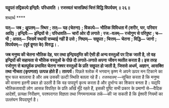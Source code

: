 **यदॢपतं तद्विकल्पे इन्द्रियै: परिधावति ।** **रजस्वलं चासन्निष्ठं चित्तं विद्धि विपर्ययम् ॥ २६॥** 

शब्दार्थ **** 

**यत्—** **जब** **; अॢपतम्—** **स्थिर** **; तत्—** **यह (चेतना)** **; विकल्पे—** **भौतिक विविधता में (शरीर, घर, परिवार आदि)** **; इन्द्रियै:—** **इन्द्रियों से** **; परिधावति—** **चारों ओर दौ लगाते** **; रज:-वलम्—** **रजोगुण से परिपुष्ट** **; च—** **भी** **; असत्—** **जिसमें स्थायी सच्चाई नहीं** **है उसे** **; निष्ठम्—** **समॢपत** **; चित्तम्—** **चेतना** **; विद्धि—** **जानो** **; विपर्ययम्—** **(पूर्व वॢणत के) विरुद्ध।** **.** 

**जब मनुष्य की चेतना भौतिक देह, घर तथा इन्द्रियतृप्ति की ऐसी ही अन्य वस्तुओं पर टिक** **जाती है, तो वह इन्द्रियों की सहायता से भौतिक वस्तुओं के पीछे दौ लगाते-लगाते अपना** **जीवन व्यतीत करता है। इस तरह रजोगुण से बलपूर्वक प्रभावित चेतना नश्वर वस्तुओं के प्रति** **समॢपत हो जाती है, जिससे अधर्म, अज्ञान, आसक्ति तथा नीचता (कृपणता) उत्पन्न होते हैं।** **तात्पर्य :** पिछले श्लोक में भगवान् कृष्ण ने अपने ऊपर मन टिकाने का शुभ फल बतलाया है और अब उसकी उल्टी स्थिति बतला रहे हैं। *रजस्वलम्* —सूचित करता है कि मनुष्य की वासना इतनी प्रबल हो उठती है कि वह पापपूर्ण कृत्य करता है और दुर्भाग्य का शिकार बनता है। यद्यपि भौतिकतावादी लोग आसन्न विपति्त के प्रति आँखें मूँदें रहते हैं, इसकी पुष्टि सभी प्रकार के प्रमाणों से—वैदिक आदेशों, प्रत्यक्ष निरीक्षण, परश्परागत विज्ञता तथा निगमनात्मक तर्क—की जा सकती है कि ईश्वरी नियमों का उल्लंघन विपदापूर्ण है।  
